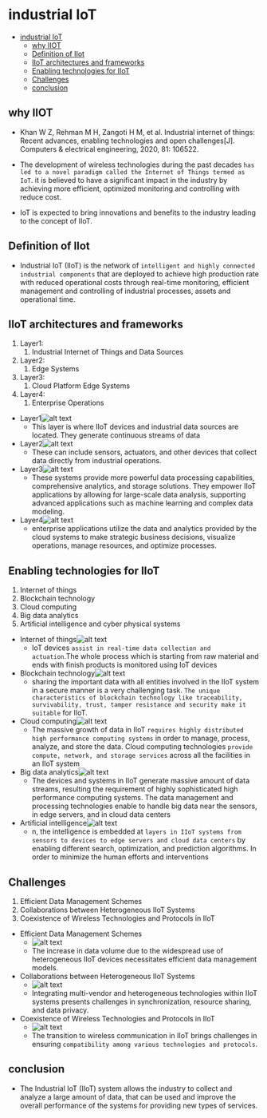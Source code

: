 # industrial IoT

- [industrial IoT](#industrial-iot)
  - [why IIOT](#why-iiot)
  - [Definition of IIot](#definition-of-iiot)
  - [IIoT architectures and frameworks](#iiot-architectures-and-frameworks)
  - [Enabling technologies for IIoT](#enabling-technologies-for-iiot)
  - [Challenges](#challenges)
  - [conclusion](#conclusion)


## why IIOT

- Khan W Z, Rehman M H, Zangoti H M, et al. Industrial internet of things: Recent advances, enabling technologies and open challenges[J]. Computers & electrical engineering, 2020, 81: 106522.

- The development of wireless technologies during the past decades `has led to a novel paradigm called the Internet of Things termed as IoT`. it is believed to have a significant impact in the industry by achieving more efficient, optimized monitoring and controlling with reduce cost.
- IoT is expected to bring innovations and benefits to the industry leading to the concept of IIoT.

## Definition of IIot

- Industrial IoT (IIoT) is the network of `intelligent and highly connected industrial components` that are deployed to achieve high production rate with reduced operational costs through real-time monitoring, efficient management and controlling of industrial processes, assets and operational time.

## IIoT architectures and frameworks

1. Layer1:
   1. Industrial Internet of Things and Data Sources
2. Layer2:
   1. Edge Systems
3. Layer3:
   1. Cloud Platform Edge Systems
4. Layer4:
   1. Enterprise Operations

- Layer1![alt text](images/image.png)
  - This layer is where IIoT devices and industrial data sources are located. They generate continuous streams of data
- Layer2![alt text](images/image-1.png)
  - These can include sensors, actuators, and other devices that collect data directly from industrial operations.
- Layer3![alt text](images/image-2.png)
  - These systems provide more powerful data processing capabilities, comprehensive analytics, and storage solutions. They empower IIoT applications by allowing for large-scale data analysis, supporting advanced applications such as machine learning and complex data modeling.
- Layer4![alt text](images/image-3.png)
  - enterprise applications utilize the data and analytics provided by the cloud systems to make strategic business decisions, visualize operations, manage resources, and optimize processes.

## Enabling technologies for IIoT

1. Internet of things
2. Blockchain technology
3. Cloud computing
4. Big data analytics
5. Artificial intelligence and cyber physical systems

- Internet of things![alt text](images/image-4.png)
  - IoT devices `assist in real-time data collection and actuation`.The whole process which is starting from raw material and ends with finish products is monitored using IoT devices
- Blockchain technology![alt text](images/image-5.png)
  - sharing the important data with all entities involved in the IIoT system in a secure manner is a very challenging task. `The unique characteristics of blockchain technology like traceability, survivability, trust, tamper resistance and security make it suitable` for IIoT.
- Cloud computing![alt text](images/image-6.png)
  - The massive growth of data in IIoT `requires highly distributed high performance computing systems` in order to manage, process, analyze, and store the data. Cloud computing technologies `provide compute, network, and storage services` across all the facilities in an IIoT system
- Big data analytics![alt text](images/image-7.png)
  - The devices and systems in IIoT generate massive amount of data streams, resulting the requirement of highly sophisticated high performance computing systems. The data management and processing technologies enable to handle big data near the sensors, in edge servers, and in cloud data centers
- Artificial intelligence![alt text](images/image-8.png)
  - n, the intelligence is embedded at `layers in IIoT systems from sensors to devices to edge servers and cloud data centers` by enabling different search, optimization, and prediction algorithms. In order to minimize the human efforts and interventions

## Challenges

1. Efficient Data Management Schemes
2. Collaborations between Heterogeneous IIoT Systems
3. Coexistence of Wireless Technologies and Protocols in IIoT

- Efficient Data Management Schemes
  - ![alt text](images/image-9.png)
  -  The increase in data volume due to the widespread use of heterogeneous IIoT devices necessitates efficient data management models. 
- Collaborations between Heterogeneous IIoT Systems
  - ![alt text](images/image-10.png)
  -  Integrating multi-vendor and heterogeneous technologies within IIoT systems presents challenges in synchronization, resource sharing, and data privacy.
- Coexistence of Wireless Technologies and Protocols in IIoT
  - ![alt text](images/image-11.png)
  - The transition to wireless communication in IIoT brings challenges in ensuring `compatibility among various technologies and protocols`.

## conclusion

- The Industrial IoT (IIoT) system allows the industry to collect and analyze a large amount of data, that can be used and improve the overall performance of the systems for providing new types of services.